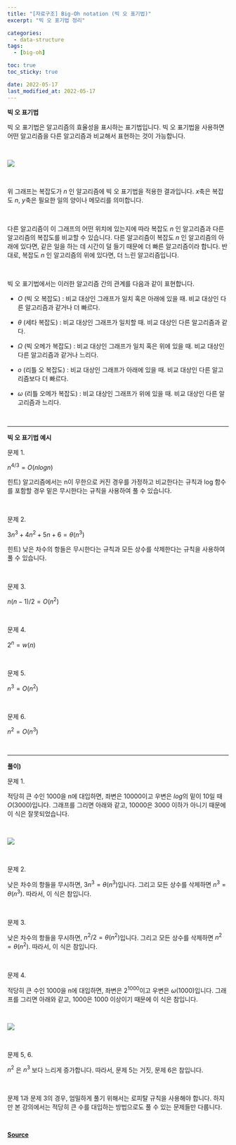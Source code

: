 ```yaml
---
title: "[자료구조] Big-Oh notation (빅 오 표기법)"
excerpt: "빅 오 표기법 정리"

categories:
  - data-structure
tags:
  - [big-oh]

toc: true
toc_sticky: true

date: 2022-05-17
last_modified_at: 2022-05-17
---
```


**빅 오 표기법**


빅 오 표기법은 알고리즘의 효율성을 표시하는 표기법입니다. 빅 오 표기법을 사용하면 어떤 알고리즘을 다른 알고리즘과 비교해서 표현하는 것이 가능합니다.

 <br>

![](https://cphinf.pstatic.net/mooc/20210525_284/1621921589246JLuBn_PNG/mceclip0.png)

 <br>

위 그래프는 복잡도가 $n$ 인 알고리즘에 빅 오 표기법을 적용한 결과입니다. $x$축은 복잡도 $n$, $y$축은 필요한 일의 양이나 메모리를 의미합니다.

 <br>

다른 알고리즘이 이 그래프의 어떤 위치에 있는지에 따라 복잡도 $n$ 인 알고리즘과 다른 알고리즘의 복잡도를 비교할 수 있습니다. 다른 알고리즘이 복잡도 $n$ 인 알고리즘의 아래에 있다면, 같은 일을 하는 데 시간이 덜 들기 때문에 더 빠른 알고리즘이라 합니다. 반대로, 복잡도 $n$ 인 알고리즘의 위에 있다면, 더 느린 알고리즘입니다.

 <br>

빅 오 표기법에서는 이러한 알고리즘 간의 관계를 다음과 같이 표현합니다.

- $O$ (빅 오 복잡도) : 비교 대상인 그래프가 일치 혹은 아래에 있을 때. 비교 대상인 다른 알고리즘과 같거나 더 빠르다.

- $θ$ (세타 복잡도) : 비교 대상인 그래프가 일치할 때. 비교 대상인 다른 알고리즘과 같다.

- $Ω$ (빅 오메가 복잡도) : 비교 대상인 그래프가 일치 혹은 위에 있을 때. 비교 대상인 다른 알고리즘과 같거나 느리다.

- $o$ (리틀 오 복잡도) : 비교 대상인 그래프가 아래에 있을 때. 비교 대상인 다른 알고리즘보다 더 빠르다.

- $ω$ (리틀 오메가 복잡도) : 비교 대상인 그래프가 위에 있을 때. 비교 대상인 다른 알고리즘과 느리다.

<br>
<HR>

**빅 오 표기법 예시**


문제 1.

$n^{4/3} = O(nlogn)$

힌트) 알고리즘에서는 n이 무한으로 커진 경우를 가정하고 비교한다는 규칙과 log 함수를 포함할 경우 밑은 무시한다는 규칙을 사용하여 풀 수 있습니다.

 <br>

문제 2.

$3n^3 + 4n^2 + 5n + 6 = θ(n^3)$

힌트) 낮은 차수의 항들은 무시한다는 규칙과 모든 상수를 삭제한다는 규칙을 사용하여 풀 수 있습니다.

 <br>

문제 3.

$n(n-1)/2 = O(n^2)$

 <br>

문제 4.

$2^n = w(n)$

 <br>

문제 5.

$n^3 = O(n^2)$

 <br>

문제 6.

$n^2 = O(n^3)$

 <br>
 <HR>

**풀이)**


문제 1.

적당히 큰 수인 1000을 n에 대입하면, 좌변은 10000이고 우변은 $log$의 밑이 10일 때 $O(3000)$입니다. 그래프를 그리면 아래와 같고, 10000은 3000 이하가 아니기 때문에 이 식은 잘못되었습니다.

<br>

![](https://cphinf.pstatic.net/mooc/20210525_250/1621922217702RNvY9_PNG/mceclip0.png)

<br>

문제 2.

낮은 차수의 항들을 무시하면, $3n^3 = θ(n^3)$입니다. 그리고 모든 상수를 삭제하면 $n^3​ = θ(n^3)$. 따라서, 이 식은 참입니다.

 <br>

문제 3.

낮은 차수의 항들을 무시하면, $n^2/2 = θ(n^2)$입니다. 그리고 모든 상수를 삭제하면 $n^2​​ = θ(n^2)$. 따라서, 이 식은 참입니다.

 <br>

문제 4.

적당히 큰 수인 1000을 n에 대입하면, 좌변은 $2^{1000}$이고 우변은 $ω(1000)$입니다. 그래프를 그리면 아래와 같고, 1000은 1000 이상이기 때문에 이 식은 참입니다.

<br>

![](https://cphinf.pstatic.net/mooc/20210525_110/1621922362055Wlxcm_PNG/mceclip1.png)

<br>

문제 5, 6.

$n^2$ 은 $n^3$ 보다 느리게 증가합니다. 따라서, 문제 5는 거짓, 문제 6은 참입니다.

 <br>

문제 1과 문제 3의 경우, 엄밀하게 풀기 위해서는 로피탈 규칙을 사용해야 합니다. 하지만 본 강의에서는 적당히 큰 수를 대입하는 방법으로도 풀 수 있는 문제들만 다룹니다.

<br>

[**Source**](https://www.boostcourse.org/cs204/joinLectures/145114)
